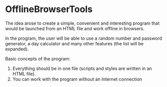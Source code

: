 # OfflineBrowserTools

The idea arose to create a simple, convenient and interesting program that would be launched from an HTML file and work offline in browsers.

In the program, the user will be able to use a random number and password generator, a day calculator and many other features (the list will be expanded).

Basic concepts of the program:
1. Everything should be in one file (scripts and styles are written in an HTML file).
2. You can work with the program without an Internet connection
